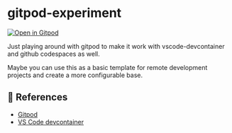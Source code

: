 # gitpod-experiment

[![Open in Gitpod](https://gitpod.io/button/open-in-gitpod.svg)](https://gitpod.io/#https://github.com/michael-nextpart/gitpod-experiment)

Just playing around with gitpod to make it work with vscode-devcontainer and github codespaces as well.

Maybe you can use this as a basic template for remote development projects and create a more configurable base.



## 🔗 References

- [Gitpod]()
- [VS Code devcontainer]()
